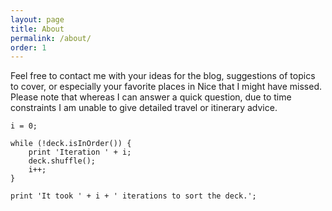 ```yaml
---
layout: page
title: About
permalink: /about/
order: 1
---
```


Feel free to contact me with your ideas for the blog, suggestions of topics to cover, or especially your favorite places in Nice that I might have missed.  Please note that whereas I can answer a quick question, due to time constraints I am unable to give detailed travel or itinerary advice.

<pre><code>i = 0;

while (!deck.isInOrder()) {
    print 'Iteration ' + i;
    deck.shuffle();
    i++;
}

print 'It took ' + i + ' iterations to sort the deck.';
</code></pre>